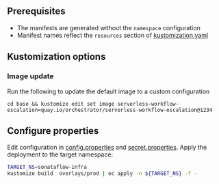 ## Prerequisites
* The manifests are generated without the `namespace` configuration
* Manifest names reflect the `resources` section of [kustomization.yaml](./base/kustomization.yaml)

## Kustomization options
### Image update
Run the following to update the default image to a custom configuration
```
cd base && kustomize edit set image serverless-workflow-escalation=quay.io/orchestrator/serverless-workflow-escalation@1234
```

## Configure properties
Edit configuration in [config.properties](./overlays/prod/config.properties) and [secret.properties](./overlays/prod/secret.properties).
Apply the deployment to the target namespace:
```bash
TARGET_NS=sonataflow-infra
kustomize build  overlays/prod | oc apply -n ${TARGET_NS} -f -
```
